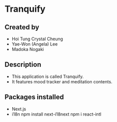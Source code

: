 # Tranquify

## Created by
- Hoi Tung Crystal Cheung
- Yae-Won (Angela) Lee
- Madoka Nogaki

## Description
- This application is called Tranquify.
- It features mood tracker and meditation contents.

## Packages installed
- Next.js
- i18n
npm install next-i18next
npm i react-intl